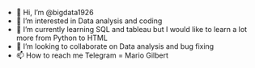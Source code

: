 - 👋 Hi, I’m @bigdata1926
- 👀 I’m interested in Data analysis and coding
- 🌱 I’m currently learning SQL and tableau but I would like to learn a lot more from Python to HTML
- 💞️ I’m looking to collaborate on Data analysis and bug fixing
- 📫 How to reach me Telegram = Mario Gilbert 

<!---
bigdata1926/bigdata1926 is a ✨ special ✨ repository because its `README.md` (this file) appears on your GitHub profile.
You can click the Preview link to take a look at your changes.
--->
